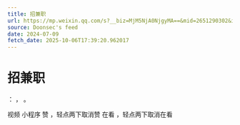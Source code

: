 ```yaml
---
title: 招兼职
url: https://mp.weixin.qq.com/s?__biz=MjM5NjA0NjgyMA==&mid=2651290302&idx=2&sn=929dfc07110f54896045a1ecd4ddbb37
source: Doonsec's feed
date: 2024-07-09
fetch_date: 2025-10-06T17:39:20.962017
---
```


# 招兼职

：
，
。

视频
小程序
赞
，轻点两下取消赞
在看
，轻点两下取消在看